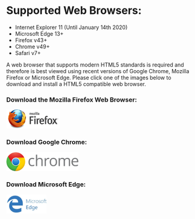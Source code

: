 # Supported Web Browsers:

- Internet Explorer 11 (Until January 14th 2020)
- Microsoft Edge 13+
- Firefox v43+
- Chrome v49+
- Safari v7+

A web browser that supports modern HTML5 standards is required and therefore is best viewed using recent versions of Google Chrome, Mozilla Firefox or Microsoft Edge. Please click one of the images below to download and install a HTML5 compatible web browser.

### Download the Mozilla Firefox Web Browser:
<a href="http://www.mozilla.org" target="_blank"><img src="https://raw.githubusercontent.com/aydancoskun/fairnesstna.github.io/master/firefox_logo.png" alt="Download Firefox" width="142" height="50"></a>

### Download Google Chrome:
<a href="https://www.google.com/intl/en/chrome/#cds" target="_blank"><img src="https://raw.githubusercontent.com/aydancoskun/fairnesstna.github.io/master/chrome_logo.png" alt="Download Goole Chrome" width="191" height="50"></a>

### Download Microsoft Edge:
<a href="https://www.microsoft.com/en-ca/windows/microsoft-edge" target="_blank"><img src="https://raw.githubusercontent.com/aydancoskun/fairnesstna.github.io/master/edge_logo.png" alt="Download Microsoft Edge" width="107" height="50"></a>

